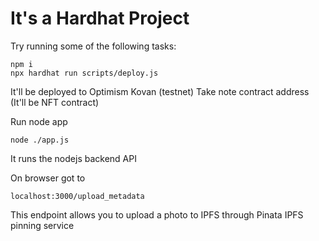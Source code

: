 # It's a Hardhat Project

Try running some of the following tasks:

```shell
npm i
npx hardhat run scripts/deploy.js
```
It'll be deployed to Optimism Kovan (testnet)
Take note contract address (It'll be NFT contract)

Run node app
```shell
node ./app.js
```

It runs the nodejs backend API

On browser got to
```shell
localhost:3000/upload_metadata
```

This endpoint allows you to upload a photo to IPFS through Pinata IPFS pinning service

